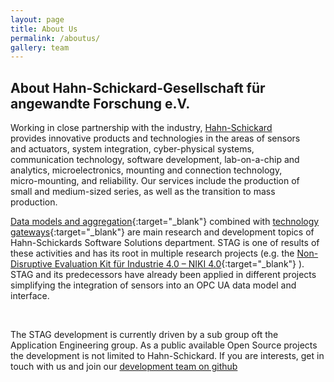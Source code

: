 ```yaml
---
layout: page
title: About Us
permalink: /aboutus/
gallery: team
---
```


## About Hahn-Schickard-Gesellschaft für angewandte Forschung e.V.

<div class="columns">
  <div class="column is-10">
    Working in close partnership with the industry, <a href="https://www.hahn-schickard.de" target="_blank">Hahn-Schickard</a> provides innovative products and technologies in the areas of sensors and actuators, system integration, cyber-physical systems, communication technology, software development, lab-on-a-chip and analytics, microelectronics, mounting and connection technology, micro-mounting, and reliability. Our services include the production of small and medium-sized series, as well as the transition to mass production.  
  </div>
  <div class="column p-0">
    <figure class="image is-128x128">
      <img src="{{site.baseurl}}/assets/img/hs_logo.png"/>
    </figure>
  </div>
</div>

[Data models and aggregation](https://www.hahn-schickard.de/en/research-development/communication-technology-iot/data-models-data-integration){:target="_blank"} combined with [technology gateways](https://www.hahn-schickard.de/en/service-portfolio/research-development/information-technology/gateways){:target="_blank"} are main research and development topics of Hahn-Schickards Software Solutions department. STAG is one of results of these activities and has its root in multiple research projects (e.g. the [Non-Disruptive Evaluation Kit für Industrie 4.0 – NIKI 4.0](http://fzi-forschungszentrum-informatik.github.io/NIKI40/){:target="_blank"} ). STAG and its predecessors have already been applied in different projects simplifying the integration of sensors into an OPC UA data model and interface.

<br/>

The STAG development is currently driven by a sub group oft the Application Engineering group. As a public available Open Source projects the development is not limited to Hahn-Schickard. If you are interests, get in touch with us and join our [development team on github](https://github.com/Hahn-Schickard)

